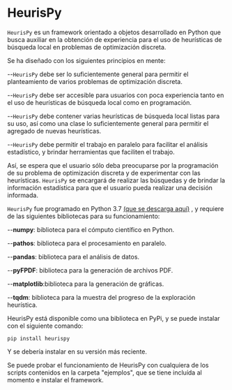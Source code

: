 HeurisPy
======

``HeurisPy`` es un framework orientado a objetos desarrollado en Python que busca 
auxiliar en la obtención de experiencia para el uso de heurísticas de búsqueda
local en problemas de optimización discreta.

Se ha diseñado con los siguientes principios en mente:

--``HeurisPy`` debe ser lo suficientemente general para permitir el planteamiento 
de varios problemas de optimización discreta.

--``HeurisPy`` debe ser accesible para usuarios con poca experiencia tanto en el
uso de heurísticas de búsqueda local como en programación.

--``HeurisPy`` debe contener varias heurísticas de búsqueda local listas para su
uso, así como una clase lo suficientemente general para permitir el agregado
de nuevas heurísticas.

--``HeurisPy`` debe permitir el trabajo en paralelo para facilitar el análisis
estadístico, y brindar herramientas que faciliten el trabajo.

Así, se espera que el usuario sólo deba preocuparse por la programación de su 
problema de optimización discreta y de experimentar con las heurísticas. ``HeurisPy``
se encargará de realizar las búsquedas y de brindar la información 
estadística para que el usuario pueda realizar una decisión informada.

``HeurisPy`` fue programado en Python 3.7 [(que se descarga aquí)](https://www.python.org/downloads/)
, y requiere de las siguientes bibliotecas para su funcionamiento:

--**numpy**: biblioteca para el cómputo científico en Python.

--**pathos**: biblioteca para el procesamiento en paralelo.

--**pandas**: biblioteca para el análisis de datos.

--**pyFPDF**: biblioteca para la generación de archivos PDF.

--**matplotlib**:biblioteca para la generación de gráficas.

--**tqdm**: biblioteca para la muestra del progreso de la exploración heurística.

HeurisPy está disponible como una biblioteca en PyPi, y se puede instalar con el siguiente comando:

    pip install heurispy
    
Y se debería instalar en su versión más reciente.
    
Se puede probar el funcionamiento de HeurisPy con cualquiera de los scripts contenidos en
la carpeta "ejemplos", que se tiene incluída al momento e instalar el framework.
